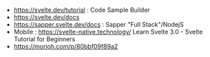
- https://svelte.dev/tutorial   :  Code Sample Builder
- https://svelte.dev/docs
- https://sapper.svelte.dev/docs  :  Sapper  "Full Stack"/NodejS
- Mobile : https://svelte-native.technology/
Learn Svelte 3.0 - Svelte Tutorial for Beginners
- https://morioh.com/p/80bbf09f89a2